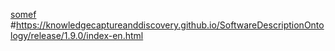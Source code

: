 

[somef](https://knowledgecaptureanddiscovery.github.io/SoftwareDescriptionOntology/release/1.9.0/ontology.ttl)
#https://knowledgecaptureanddiscovery.github.io/SoftwareDescriptionOntology/release/1.9.0/index-en.html



